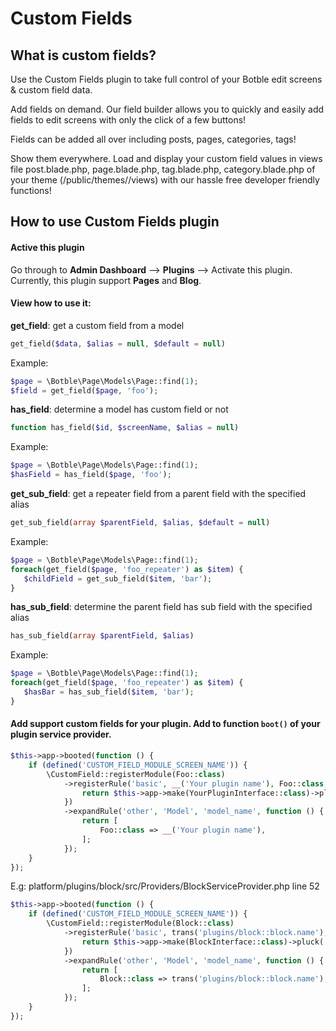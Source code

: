# Custom Fields

## What is custom fields?

Use the Custom Fields plugin to take full control of your Botble edit screens & custom field data.

Add fields on demand. Our field builder allows you to quickly and easily add fields to edit screens with only the click of a few buttons!

Fields can be added all over including posts, pages, categories, tags!

Show them everywhere. Load and display your custom field values in views file post.blade.php, page.blade.php, tag.blade.php, category.blade.php of your theme (/public/themes/<your theme>/views) with our hassle free developer friendly functions!

## How to use Custom Fields plugin

#### Active this plugin
Go through to **Admin Dashboard** --> **Plugins** --> Activate this plugin.
Currently, this plugin support **Pages** and **Blog**.

#### View how to use it:

**get_field**: get a custom field from a model
```php
get_field($data, $alias = null, $default = null)
```

Example:
```php
$page = \Botble\Page\Models\Page::find(1);
$field = get_field($page, 'foo');
```

**has_field**: determine a model has custom field or not
```php
function has_field($id, $screenName, $alias = null)
```

Example:
```php
$page = \Botble\Page\Models\Page::find(1);
$hasField = has_field($page, 'foo');
```

**get_sub_field**: get a repeater field from a parent field with the specified alias

```php
get_sub_field(array $parentField, $alias, $default = null)
```

Example:
```php
$page = \Botble\Page\Models\Page::find(1);
foreach(get_field($page, 'foo_repeater') as $item) {
   $childField = get_sub_field($item, 'bar');
}
```

**has_sub_field**: determine the parent field has sub field with the specified alias

```php
has_sub_field(array $parentField, $alias)
```

Example:
```php
$page = \Botble\Page\Models\Page::find(1);
foreach(get_field($page, 'foo_repeater') as $item) {
   $hasBar = has_sub_field($item, 'bar');
}
```

#### Add support custom fields for your plugin. Add to function `boot()` of your plugin service provider.

```php
$this->app->booted(function () {
    if (defined('CUSTOM_FIELD_MODULE_SCREEN_NAME')) {
        \CustomField::registerModule(Foo::class)
            ->registerRule('basic', __('Your plugin name'), Foo::class, function () {
                return $this->app->make(YourPluginInterface::class)->pluck('name', 'id');
            })
            ->expandRule('other', 'Model', 'model_name', function () {
                return [
                    Foo::class => __('Your plugin name'),
                ];
            });
    }
});
```

E.g: platform/plugins/block/src/Providers/BlockServiceProvider.php line 52

```php
$this->app->booted(function () {
    if (defined('CUSTOM_FIELD_MODULE_SCREEN_NAME')) {
        \CustomField::registerModule(Block::class)
            ->registerRule('basic', trans('plugins/block::block.name'), Block::class, function () {
                return $this->app->make(BlockInterface::class)->pluck('blocks.name', 'blocks.id');
            })
            ->expandRule('other', 'Model', 'model_name', function () {
                return [
                    Block::class => trans('plugins/block::block.name'),
                ];
            });
    }
});
```
